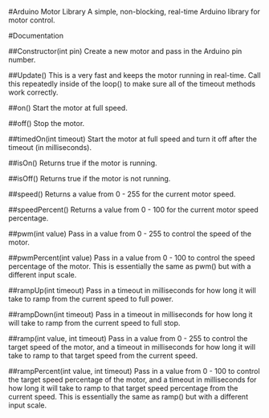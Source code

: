 #Arduino Motor Library
A simple, non-blocking, real-time Arduino library for motor control.

#Documentation

##Constructor(int pin)
Create a new motor and pass in the Arduino pin number.

##Update()
This is a very fast and keeps the motor running in real-time. Call this repeatedly inside of the loop() to make sure all of the timeout methods work correctly.

##on()
Start the motor at full speed.

##off()
Stop the motor.

##timedOn(int timeout)
Start the motor at full speed and turn it off after the timeout (in milliseconds).

##isOn()
Returns true if the motor is running.

##isOff()
Returns true if the motor is not running.

##speed()
Returns a value from 0 - 255 for the current motor speed.

##speedPercent()
Returns a value from 0 - 100 for the current motor speed percentage.

##pwm(int value)
Pass in a value from 0 - 255 to control the speed of the motor.

##pwmPercent(int value)
Pass in a value from 0 - 100 to control the speed percentage of the motor. This is essentially the same as pwm() but with a different input scale.

##rampUp(int timeout)
Pass in a timeout in milliseconds for how long it will take to ramp from the current speed to full power.

##rampDown(int timeout)
Pass in a timeout in milliseconds for how long it will take to ramp from the current speed to full stop.

##ramp(int value, int timeout)
Pass in a value from 0 - 255 to control the target speed of the motor, and a timeout in milliseconds for how long it will take to ramp to that target speed from the current speed.

##rampPercent(int value, int timeout)
Pass in a value from 0 - 100 to control the target speed percentage of the motor, and a timeout in milliseconds for how long it will take to ramp to that target speed percentage from the current speed. This is essentially the same as ramp() but with a different input scale.